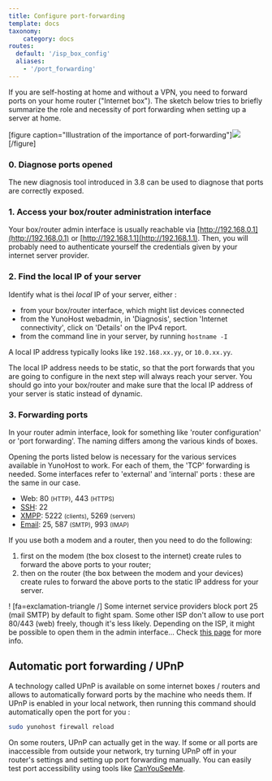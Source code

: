 ```yaml
---
title: Configure port-forwarding
template: docs
taxonomy:
    category: docs
routes:
  default: '/isp_box_config'
  aliases:
    - '/port_forwarding'
---
```


If you are self-hosting at home and without a VPN, you need to forward ports on your home router ("Internet box"). The sketch below tries to briefly summarize the role and necessity of port forwarding when setting up a server at home.

[figure caption="Illustration of the importance of port-forwarding"]![](image://portForwarding_en.png)[/figure]

### 0. Diagnose ports opened

The new diagnosis tool introduced in 3.8 can be used to diagnose that ports are
correctly exposed.

### 1. Access your box/router administration interface

Your box/router admin interface is usually reachable via [http://192.168.0.1](http://192.168.0.1) or [http://192.168.1.1](http://192.168.1.1). Then, you will probably need to authenticate yourself the credentials given by your internet server provider.

### 2. Find the local IP of your server

Identify what is thei *local* IP of your server, either :
- from your box/router interface, which might list devices connected
- from the YunoHost webadmin, in 'Diagnosis', section 'Internet connectivity', click on 'Details' on the IPv4 report.
- from the command line in your server, by running `hostname -I`

A local IP address typically looks like `192.168.xx.yy`, or `10.0.xx.yy`.

The local IP address needs to be static, so that the port forwards that you are going to configure in the next step will always reach your server. You should go into your box/router and make sure that the local IP address of your server is static instead of dynamic.

### 3. Forwarding ports

In your router admin interface, look for something like 'router configuration' or 'port forwarding'. The naming differs among the various kinds of boxes.

Opening the ports listed below is necessary for the various services available in YunoHost to work. For each of them, the 'TCP' forwarding is needed. Some interfaces refer to 'external' and 'internal' ports : these are the same in our case.

* Web: 80 <small>(HTTP)</small>, 443 <small>(HTTPS)</small>
* [SSH](/ssh): 22
* [XMPP](/XMPP): 5222 <small>(clients)</small>, 5269 <small>(servers)</small>
* [Email](/email): 25, 587 <small>(SMTP)</small>, 993 <small>(IMAP)</small>

If you use both a modem and a router, then you need to do the following:
1. first on the modem (the box closest to the internet) create rules to forward the above ports to your router;
2. then on the router (the box between the modem and your devices) create rules to forward the above ports to the static IP address for your server.

! [fa=exclamation-triangle /] Some internet service providers block port 25 (mail SMTP) by default to fight spam. Some other ISP don't allow to use port 80/443 (web) freely, though it's less likely. Depending on the ISP, it might be possible to open them in the admin interface... Check [this page](/isp) for more info.

## Automatic port forwarding / UPnP

A technology called UPnP is available on some internet boxes / routers and allows to automatically forward ports by the machine who needs them. If UPnP is enabled in your local network, then running this command should automatically open the port for you :

```bash
sudo yunohost firewall reload
```

On some routers, UPnP can actually get in the way. If some or all ports are inaccessible from outside your network, try turning UPnP off in your router's settings and setting up port forwarding manually. You can easily test port accessibility using tools like [CanYouSeeMe](https://canyouseeme.org/).

